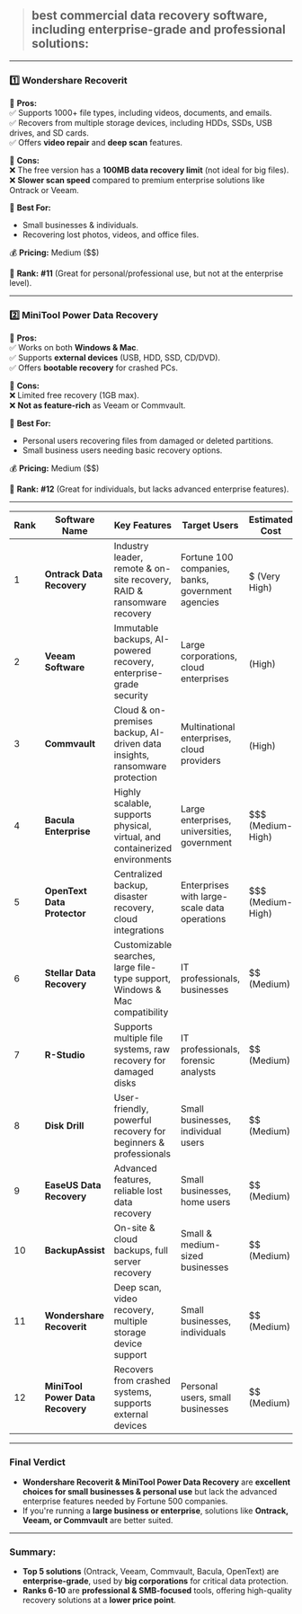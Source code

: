 > ## **best commercial data recovery software**, including enterprise-grade and professional solutions:   

---

### **1️⃣ Wondershare Recoverit**  
🔹 **Pros:**  
✅ Supports 1000+ file types, including videos, documents, and emails.  
✅ Recovers from multiple storage devices, including HDDs, SSDs, USB drives, and SD cards.  
✅ Offers **video repair** and **deep scan** features.  

🔹 **Cons:**  
❌ The free version has a **100MB data recovery limit** (not ideal for big files).  
❌ **Slower scan speed** compared to premium enterprise solutions like Ontrack or Veeam.  

🔹 **Best For:**  
- Small businesses & individuals.  
- Recovering lost photos, videos, and office files.  

💰 **Pricing:** Medium ($$)  

📌 **Rank:** **#11** (Great for personal/professional use, but not at the enterprise level).  

---

### **2️⃣ MiniTool Power Data Recovery**  
🔹 **Pros:**  
✅ Works on both **Windows & Mac**.  
✅ Supports **external devices** (USB, HDD, SSD, CD/DVD).  
✅ Offers **bootable recovery** for crashed PCs.  

🔹 **Cons:**  
❌ Limited free recovery (1GB max).  
❌ **Not as feature-rich** as Veeam or Commvault.  

🔹 **Best For:**  
- Personal users recovering files from damaged or deleted partitions.  
- Small business users needing basic recovery options.  

💰 **Pricing:** Medium ($$)  

📌 **Rank:** **#12** (Great for individuals, but lacks advanced enterprise features).  

--- 

| Rank | Software Name              | Key Features | Target Users | Estimated Cost |
|------|----------------------------|--------------|--------------|---------------|
| 1    | **Ontrack Data Recovery**   | Industry leader, remote & on-site recovery, RAID & ransomware recovery | Fortune 100 companies, banks, government agencies | $$$$$ (Very High) |
| 2    | **Veeam Software**         | Immutable backups, AI-powered recovery, enterprise-grade security | Large corporations, cloud enterprises | $$$$ (High) |
| 3    | **Commvault**              | Cloud & on-premises backup, AI-driven data insights, ransomware protection | Multinational enterprises, cloud providers | $$$$ (High) |
| 4    | **Bacula Enterprise**      | Highly scalable, supports physical, virtual, and containerized environments | Large enterprises, universities, government | $$$ (Medium-High) |
| 5    | **OpenText Data Protector** | Centralized backup, disaster recovery, cloud integrations | Enterprises with large-scale data operations | $$$ (Medium-High) |
| 6    | **Stellar Data Recovery**  | Customizable searches, large file-type support, Windows & Mac compatibility | IT professionals, businesses | $$ (Medium) |
| 7    | **R-Studio**               | Supports multiple file systems, raw recovery for damaged disks | IT professionals, forensic analysts | $$ (Medium) |
| 8    | **Disk Drill**             | User-friendly, powerful recovery for beginners & professionals | Small businesses, individual users | $$ (Medium) |
| 9    | **EaseUS Data Recovery**   | Advanced features, reliable lost data recovery | Small businesses, home users | $$ (Medium) |
| 10   | **BackupAssist**           | On-site & cloud backups, full server recovery | Small & medium-sized businesses | $$ (Medium) |
| 11   | **Wondershare Recoverit**  | Deep scan, video recovery, multiple storage device support | Small businesses, individuals | $$ (Medium) |
| 12   | **MiniTool Power Data Recovery** | Recovers from crashed systems, supports external devices | Personal users, small businesses | $$ (Medium) |

---

### **Final Verdict**  
- **Wondershare Recoverit & MiniTool Power Data Recovery** are **excellent choices for small businesses & personal use** but lack the advanced enterprise features needed by Fortune 500 companies.  
- If you're running a **large business or enterprise**, solutions like **Ontrack, Veeam, or Commvault** are better suited.  

---

### **Summary:**
- **Top 5 solutions** (Ontrack, Veeam, Commvault, Bacula, OpenText) are **enterprise-grade**, used by **big corporations** for critical data protection.  
- **Ranks 6-10** are **professional & SMB-focused** tools, offering high-quality recovery solutions at a **lower price point**.  

